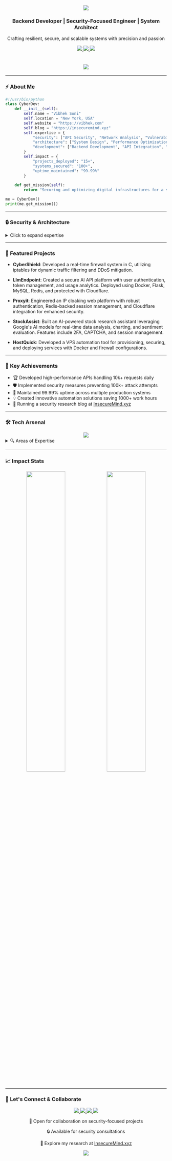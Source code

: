 <div align="center">
  <img src="https://capsule-render.vercel.app/api?type=waving&color=gradient&height=200&section=header&text=Vibhek%20Soni&fontSize=80&fontAlignY=35&animation=twinkling&fontColor=ffffff" />
</div>

<div align="center">
  <h3>Backend Developer | Security-Focused Engineer | System Architect</h3>
  <p>Crafting resilient, secure, and scalable systems with precision and passion</p>
  
  <a href="https://vibhek.com">
    <img src="https://img.shields.io/badge/Age-20-blue?style=for-the-badge" />
    <img src="https://img.shields.io/badge/Location-New_York-red?style=for-the-badge" />
    <img src="https://img.shields.io/badge/Experience-6_Years-green?style=for-the-badge" />
  </a>
</div>

<h1 align="center">
  <img src="https://readme-typing-svg.herokuapp.com/?font=Righteous&size=35&center=true&vCenter=true&width=500&height=70&duration=4000&lines=Backend+Developer;Security+Engineer;System+Architect" />
</h1>

---

### ⚡ About Me

```python
#!/usr/bin/python
class CyberDev:
    def __init__(self):
        self.name = "Vibhek Soni"
        self.location = "New York, USA"
        self.website = "https://vibhek.com"
        self.blog = "https://insecuremind.xyz"
        self.expertise = {
            "security": ["API Security", "Network Analysis", "Vulnerability Assessment"],
            "architecture": ["System Design", "Performance Optimization", "Scalability"],
            "development": ["Backend Development", "API Integration", "Automation"]
        }
        self.impact = {
            "projects_deployed": "15+",
            "systems_secured": "100+",
            "uptime_maintained": "99.99%"
        }
    
    def get_mission(self):
        return "Securing and optimizing digital infrastructures for a safer web"

me = CyberDev()
print(me.get_mission())
```

---

### 🔒 Security & Architecture

<details>
<summary>Click to expand expertise</summary>

```mermaid
mindmap
  root((Core Skills))
    Security
      API Security
      Penetration Testing
      Vulnerability Assessment
    Architecture
      System Design
      Performance Optimization
      Scalability
    Development
      Backend Development
      API Integration
      Automation
```
</details>

---

### 🚀 Featured Projects

- **CyberShield**: Developed a real-time firewall system in C, utilizing iptables for dynamic traffic filtering and DDoS mitigation.

- **LlmEndpoint**: Created a secure AI API platform with user authentication, token management, and usage analytics. Deployed using Docker, Flask, MySQL, Redis, and protected with Cloudflare.

- **Proxyit**: Engineered an IP cloaking web platform with robust authentication, Redis-backed session management, and Cloudflare integration for enhanced security.

- **StockAssist**: Built an AI-powered stock research assistant leveraging Google's AI models for real-time data analysis, charting, and sentiment evaluation. Features include 2FA, CAPTCHA, and session management.

- **HostQuick**: Developed a VPS automation tool for provisioning, securing, and deploying services with Docker and firewall configurations.

---

### 🎯 Key Achievements

- 🏆 Developed high-performance APIs handling 10k+ requests daily  
- 🛡️ Implemented security measures preventing 100k+ attack attempts  
- 🚀 Maintained 99.99% uptime across multiple production systems  
- 💡 Created innovative automation solutions saving 1000+ work hours  
- 📝 Running a security research blog at [InsecureMind.xyz](https://insecuremind.xyz)  

---

### 🛠 Tech Arsenal

<div align="center">
  <img src="https://skillicons.dev/icons?i=python,cpp,flask,mysql,redis,docker,git,linux" />
</div>

<details>
<summary>🔍 Areas of Expertise</summary>

- **Security Research**
  - API Vulnerability Assessment
  - Authentication System Analysis
  - Network Traffic Analysis
  
- **System Architecture**
  - High-Traffic Application Design
  - Server Management & Optimization
  - Custom Firewall Solutions
  
- **Development**
  - Backend Development
  - API Development & Integration
  - Automation Systems
</details>

---

### 📈 Impact Stats

<div align="center">
  <img width="49%" src="https://github-readme-stats.vercel.app/api?username=vibheksoni&show_icons=true&theme=radical&hide_border=true" />
  <img width="49%" src="https://github-readme-streak-stats.herokuapp.com/?user=vibheksoni&theme=radical&hide_border=true" />
</div>

---

### 🤝 Let's Connect & Collaborate

<div align="center">
  <a href="mailto:vibheksoni@engineer.com">
    <img src="https://img.shields.io/badge/Email-D14836?style=for-the-badge&logo=gmail&logoColor=white" />
  </a>
  <a href="https://insecuremind.xyz">
    <img src="https://img.shields.io/badge/Security_Blog-000000?style=for-the-badge&logo=About.me&logoColor=white" />
  </a>
  <a href="https://x.com/ItsVibhek">
    <img src="https://img.shields.io/badge/Twitter-1DA1F2?style=for-the-badge&logo=twitter&logoColor=white" />
  </a>
  <a href="https://www.instagram.com/nyc.vibhek">
    <img src="https://img.shields.io/badge/Instagram-E4405F?style=for-the-badge&logo=instagram&logoColor=white" />
  </a>
  
  <p>💼 Open for collaboration on security-focused projects</p>
  <p>🔒 Available for security consultations</p>
  <p>📝 Explore my research at <a href="https://insecuremind.xyz">InsecureMind.xyz</a></p>
</div>

<div align="center">
  <img src="https://capsule-render.vercel.app/api?type=waving&color=gradient&height=100&section=footer" />
</div>
